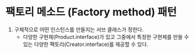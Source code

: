 # 팩토리 메소드 (Factory method) 패턴

1. 구체적으로 어떤 인스턴스를 만들지는 서브 클래스가 정한다.
    * 다양한 구현체(Product.interface)가 있고 그중에서 특정한 구현체를 만들 수 있는 다양한 팩토리(Creator.interface)를 제공할 수 있다.